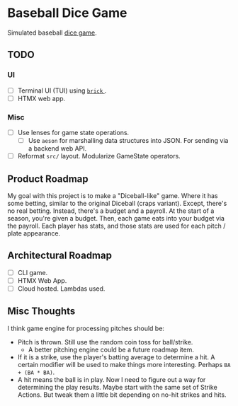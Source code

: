 # Baseball Dice Game

Simulated baseball [dice game](https://milb.bamcontent.com/documents/8/5/8/313285858/BaseballDiceGame_LouisvilleBats.pdf).

## TODO
### UI
- [ ] Terminal UI (TUI) using [ `brick`
](https://github.com/jtdaugherty/brick/).
- [ ] HTMX web app.

### Misc
- [ ] Use lenses for game state operations.
  - [ ] Use `aeson` for marshalling data structures into JSON. For sending via a
    backend web API.
- [ ] Reformat `src/` layout. Modularize GameState operators.

## Product Roadmap
My goal with this project is to make a "Diceball-like" game. Where it has some
betting, similar to the original Diceball (craps variant). Except, there's no
real betting. Instead, there's a budget and a payroll. At the start of a season,
you're given a budget. Then, each game eats into your budget via the payroll.
Each player has stats, and those stats are used for each pitch / plate
appearance.

## Architectural Roadmap
- [ ] CLI game.
- [ ] HTMX Web App.
- [ ] Cloud hosted. Lambdas used.

## Misc Thoughts
I think game engine for processing pitches should be:
 - Pitch is thrown. Still use the random coin toss for ball/strike.
   - A better pitching engine could be a future roadmap item.
 - If it is a strike, use the player's batting average to determine a hit. A
 certain modifier will be used to make things more interesting. Perhaps `BA +
 (BA * BA)`.
 - A hit means the ball is in play. Now I need to figure out a way for
 determining the play results. Maybe start with the same set of Strike Actions.
 But tweak them a little bit depending on no-hit strikes and hits.
